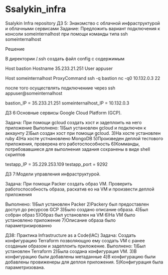 # Ssalykin_infra
Ssalykin Infra repository
ДЗ 5: Знакомство с облачной инфраструктурой и облачными сервисами
Задание:
Предложить вариант подключения к консоли someinternalhost при помощи команды типа ssh  someinternalhost

Решение

В директории /.ssh создать файл config c содержимым


Host bastion
Hostname 35.233.21.251
User appuser

Host someinternalhost
ProxyCommand ssh -q bastion nc -q0 10.132.0.3 22


после 
того осуществлять подключениие через ssh appuser@someinternalhost




bastion_IP = 35.233.21.251
someinternalhost_IP = 10.132.0.3

ДЗ 6:Основные сервисы Google Cloud Platform (GCP).

Задача: При помощи gcloud создать хост и задеплоить на него приложение
Выполнено:
1)Был установлен gcloud и подключен к аккаунту
2)Был создан хост при помощи gcloud.
3)На хосте установлен ruby
4)На хосте устнановлено MongoDB
5)Произведен деплой тестового приложения, проверена его работоспособность
6)Комманды, потребовавшиеся для выполнения задания сохранены в виде shell скриптов

testapp_IP = 35.229.253.109
testapp_port = 9292


ДЗ 7:Модели управления инфраструктурой.

Задача: При помощи Packer создать образ VM. Проверить работоспособность образа, раскатив ео на VM и произвести деплой приложения

Выполнено:
1)Был установлен Packer
2)Packerу был предоставлен доступ до ресурсов GCP
3)Было создано описание образа.
4)Был собран образ
5)Образ был установлен на VM
6)На VM было установлено приложение
7)Описание образа было параметризированно

ДЗ8:
Практика Infrastructure as a Code(IAC)
Задача: Создать конфигурацию Terraform позволяющую ему создать VM с ранее созданым образом и задеплоить приложение.
Выполнено:
1)Был установлен Terraform
2)Была создана конфигурация VM.
3)В конфигурацию были добавлены метаданные
4)В конфигурацию были добавлены провиженеры для деплоя приложения.
5)Конфигурация была параметризована. 



